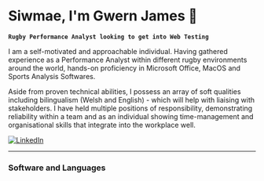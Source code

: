 # Siwmae, I'm Gwern James 🏴󠁧󠁢󠁷󠁬󠁳󠁿

**`Rugby Performance Analyst looking to get into Web Testing`**

I am a self-motivated and approachable individual. Having gathered experience as a Performance Analyst within different rugby environments around the world, hands-on proficiency in Microsoft Office, MacOS and Sports Analysis Softwares.

Aside from proven technical abilities, I possess an array of soft qualities including bilingualism (Welsh and English) - which will help with liaising with stakeholders. I have held multiple positions of responsibility, demonstrating reliability within a team and as an individual showing time-management and organisational skills that integrate into the workplace well.


   <p align="left">
      <a href="https://www.linkedin.com/in/gwernjames/" target="_blank">
    <img src="https://img.shields.io/badge/LinkedIn-%230077B5.svg?&style=for-the-badge&logo=linkedin&logoColor=white" alt="LinkedIn"/>
  </a> 
   </p>

---

### Software and Languages
